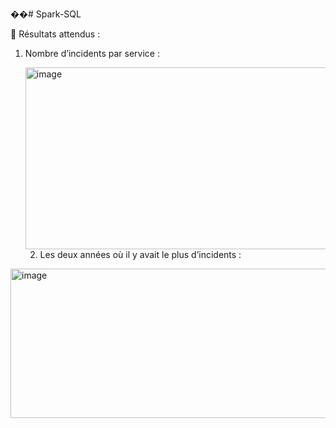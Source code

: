 ��#   S p a r k - S Q L 





🔹 Résultats attendus :




1. Nombre d’incidents par service :

   
   <img width="756" height="291" alt="image" src="https://github.com/user-attachments/assets/3b03ecf6-1f87-43ef-b691-d06070e18902" />









   2. Les deux années où il y avait le plus d’incidents :
  
      


  
      
<img width="681" height="239" alt="image" src="https://github.com/user-attachments/assets/234f8be6-6a98-4608-832e-eb87a18e276f" />



 
 
